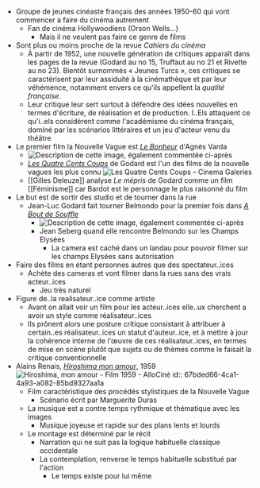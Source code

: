 - Groupe de jeunes cinéaste français des années 1950-60 qui vont commencer a faire du cinéma autrement
	- Fan de cinéma Hollywoodiens (Orson Wells...)
		- Mais il ne veulent pas faire ce genre de films
- Sont plus ou moins proche de la revue *Cahiers du cinéma*
	- À partir de 1952, une nouvelle génération de critiques apparaît dans les pages de la revue (Godard au no 15, Truffaut au no 21 et Rivette au no 23). Bientôt surnommés « Jeunes Turcs », ces critiques se caractérisent par leur assiduité à la cinémathèque et par leur véhémence, notamment envers ce qu'ils appellent la *qualité française*.
	- Leur critique leur sert surtout à défendre des idées nouvelles en termes d'écriture, de réalisation et de production. I..Els attaquent ce qu'i..els considèrent comme l'académisme du cinéma français, dominé par les scénarios littéraires et un jeu d'acteur venu du théâtre
- Le premier film la Nouvelle Vague est [*Le Bonheur*](https://fr.wikipedia.org/wiki/Le_Bonheur_(film,_1965)) d'Agnès Varda
	- ![Description de cette image, également commentée ci-après](https://upload.wikimedia.org/wikipedia/commons/thumb/d/d8/Kinema-Junpo-1966-April-early-2.jpg/1024px-Kinema-Junpo-1966-April-early-2.jpg)
	- [*Les Quatre Cents Coups*](https://fr.wikipedia.org/wiki/Les_Quatre_Cents_Coups) de Godard est l'un des films de la nouvelle vagues les plus connu ![Les Quatre Cents Coups – Cinema Galeries](https://galeries.be/wp-content/uploads/2022/11/f3c7530_9kdKJyKPtrUU1VWssPDcAGNb.jpg)
	- [[Gilles Deleuze]] analyse *Le mépris* de Godard comme un film [[Féminisme]] car Bardot est le personnage le plus raisonné du film
- Le but est de sortir des studio et de tourner dans la rue
	- Jean-Luc Godard fait tourner Belmondo pour la premier fois dans [*A Bout de Souffle*](https://fr.wikipedia.org/wiki/%C3%80_bout_de_souffle)
		- ![Description de cette image, également commentée ci-après](https://upload.wikimedia.org/wikipedia/commons/d/da/%C3%80_bout_de_souffle_movie_logo.png)
		- Jean Seberg quand elle rencontre Belmondo sur les Champs Elysées
			- La camera est caché dans un landau pour pouvoir filmer sur les champs Elysées sans autorisation
- Faire des films en étant personnes autres que des spectateur..ices
	- Achète des cameras et vont filmer dans la rues sans des vrais acteur..ices
		- Jeu très naturel
- Figure de..la realisateur..ice comme artiste
	- Avant on allait voir un film pour les acteur..ices elle..ux cherchent a avoir un style comme réalisateur..ices
	- Ils prônent alors une posture critique consistant à attribuer à certain..es réalisateur..ices un statut d'auteur..ice, et à mettre à jour la cohérence interne de l'œuvre de ces réalisateur..ices, en termes de mise en scène plutôt que sujets ou de thèmes comme le faisait la critique conventionnelle
- Alains Renais, [*Hiroshima mon amour*](https://fr.wikipedia.org/wiki/Hiroshima,_mon_amour), 1959 ![Hiroshima, mon amour - Film 1959 - AlloCiné](https://fr.web.img6.acsta.net/pictures/210/113/21011324_20130610112841021.jpg)
  id:: 67bded66-4ca1-4a93-a082-85bd9327aa1a
	- Film caractéristique des procédés stylistiques de la Nouvelle Vague
		- Scénario écrit par Marguerite Duras
	- La musique est a contre temps rythmique et thématique avec les images
		- Musique joyeuse et rapide sur des plans lents et lourds
	- Le montage est déterminé par le récit
		- Narration qui ne suit pas la logique habituelle classique occidentale
		- La contemplation, renverse le temps habituelle substitué par l'action
			- Le temps existe pour lui même